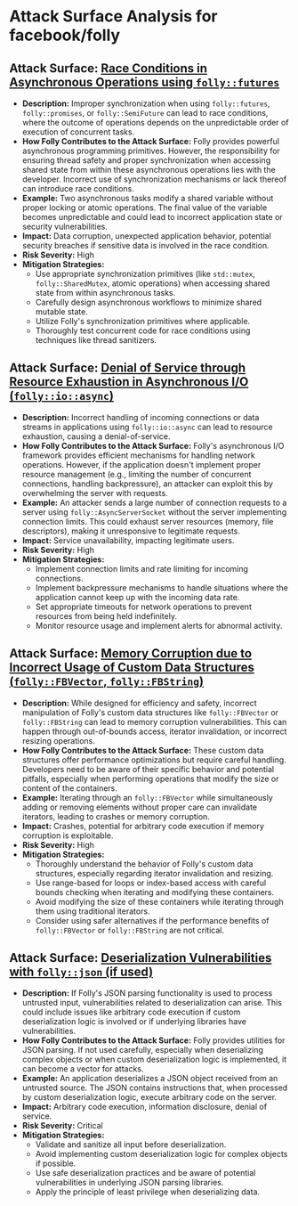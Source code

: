 # Attack Surface Analysis for facebook/folly

## Attack Surface: [Race Conditions in Asynchronous Operations using `folly::futures`](./attack_surfaces/race_conditions_in_asynchronous_operations_using__follyfutures_.md)

*   **Description:**  Improper synchronization when using `folly::futures`, `folly::promises`, or `folly::SemiFuture` can lead to race conditions, where the outcome of operations depends on the unpredictable order of execution of concurrent tasks.
*   **How Folly Contributes to the Attack Surface:** Folly provides powerful asynchronous programming primitives. However, the responsibility for ensuring thread safety and proper synchronization when accessing shared state from within these asynchronous operations lies with the developer. Incorrect use of synchronization mechanisms or lack thereof can introduce race conditions.
*   **Example:** Two asynchronous tasks modify a shared variable without proper locking or atomic operations. The final value of the variable becomes unpredictable and could lead to incorrect application state or security vulnerabilities.
*   **Impact:** Data corruption, unexpected application behavior, potential security breaches if sensitive data is involved in the race condition.
*   **Risk Severity:** High
*   **Mitigation Strategies:**
    *   Use appropriate synchronization primitives (like `std::mutex`, `folly::SharedMutex`, atomic operations) when accessing shared state from within asynchronous tasks.
    *   Carefully design asynchronous workflows to minimize shared mutable state.
    *   Utilize Folly's synchronization primitives where applicable.
    *   Thoroughly test concurrent code for race conditions using techniques like thread sanitizers.

## Attack Surface: [Denial of Service through Resource Exhaustion in Asynchronous I/O (`folly::io::async`)](./attack_surfaces/denial_of_service_through_resource_exhaustion_in_asynchronous_io___follyioasync__.md)

*   **Description:**  Incorrect handling of incoming connections or data streams in applications using `folly::io::async` can lead to resource exhaustion, causing a denial-of-service.
*   **How Folly Contributes to the Attack Surface:** Folly's asynchronous I/O framework provides efficient mechanisms for handling network operations. However, if the application doesn't implement proper resource management (e.g., limiting the number of concurrent connections, handling backpressure), an attacker can exploit this by overwhelming the server with requests.
*   **Example:** An attacker sends a large number of connection requests to a server using `folly::AsyncServerSocket` without the server implementing connection limits. This could exhaust server resources (memory, file descriptors), making it unresponsive to legitimate requests.
*   **Impact:** Service unavailability, impacting legitimate users.
*   **Risk Severity:** High
*   **Mitigation Strategies:**
    *   Implement connection limits and rate limiting for incoming connections.
    *   Implement backpressure mechanisms to handle situations where the application cannot keep up with the incoming data rate.
    *   Set appropriate timeouts for network operations to prevent resources from being held indefinitely.
    *   Monitor resource usage and implement alerts for abnormal activity.

## Attack Surface: [Memory Corruption due to Incorrect Usage of Custom Data Structures (`folly::FBVector`, `folly::FBString`)](./attack_surfaces/memory_corruption_due_to_incorrect_usage_of_custom_data_structures___follyfbvector____follyfbstring__11d9bea2.md)

*   **Description:** While designed for efficiency and safety, incorrect manipulation of Folly's custom data structures like `folly::FBVector` or `folly::FBString` can lead to memory corruption vulnerabilities. This can happen through out-of-bounds access, iterator invalidation, or incorrect resizing operations.
*   **How Folly Contributes to the Attack Surface:** These custom data structures offer performance optimizations but require careful handling. Developers need to be aware of their specific behavior and potential pitfalls, especially when performing operations that modify the size or content of the containers.
*   **Example:**  Iterating through an `folly::FBVector` while simultaneously adding or removing elements without proper care can invalidate iterators, leading to crashes or memory corruption.
*   **Impact:** Crashes, potential for arbitrary code execution if memory corruption is exploitable.
*   **Risk Severity:** High
*   **Mitigation Strategies:**
    *   Thoroughly understand the behavior of Folly's custom data structures, especially regarding iterator invalidation and resizing.
    *   Use range-based for loops or index-based access with careful bounds checking when iterating and modifying these containers.
    *   Avoid modifying the size of these containers while iterating through them using traditional iterators.
    *   Consider using safer alternatives if the performance benefits of `folly::FBVector` or `folly::FBString` are not critical.

## Attack Surface: [Deserialization Vulnerabilities with `folly::json` (if used)](./attack_surfaces/deserialization_vulnerabilities_with__follyjson___if_used_.md)

*   **Description:** If Folly's JSON parsing functionality is used to process untrusted input, vulnerabilities related to deserialization can arise. This could include issues like arbitrary code execution if custom deserialization logic is involved or if underlying libraries have vulnerabilities.
*   **How Folly Contributes to the Attack Surface:** Folly provides utilities for JSON parsing. If not used carefully, especially when deserializing complex objects or when custom deserialization logic is implemented, it can become a vector for attacks.
*   **Example:** An application deserializes a JSON object received from an untrusted source. The JSON contains instructions that, when processed by custom deserialization logic, execute arbitrary code on the server.
*   **Impact:** Arbitrary code execution, information disclosure, denial of service.
*   **Risk Severity:** Critical
*   **Mitigation Strategies:**
    *   Validate and sanitize all input before deserialization.
    *   Avoid implementing custom deserialization logic for complex objects if possible.
    *   Use safe deserialization practices and be aware of potential vulnerabilities in underlying JSON parsing libraries.
    *   Apply the principle of least privilege when deserializing data.

